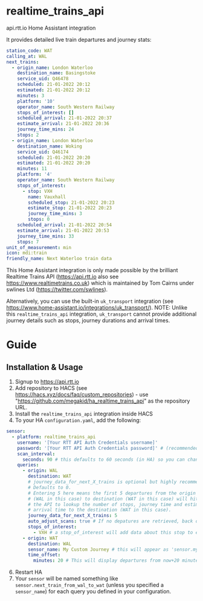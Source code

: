 # realtime_trains_api
api.rtt.io Home Assistant integration

It provides detailed live train departures and journey stats:

```yaml
station_code: WAT
calling_at: WAL
next_trains:
  - origin_name: London Waterloo
    destination_name: Basingstoke
    service_uid: Q46478
    scheduled: 21-01-2022 20:12
    estimated: 21-01-2022 20:12
    minutes: 3
    platform: '10'
    operator_name: South Western Railway
    stops_of_interest: []
    scheduled_arrival: 21-01-2022 20:37
    estimate_arrival: 21-01-2022 20:36
    journey_time_mins: 24
    stops: 2
  - origin_name: London Waterloo
    destination_name: Woking
    service_uid: Q46174
    scheduled: 21-01-2022 20:20
    estimated: 21-01-2022 20:20
    minutes: 11
    platform: '4'
    operator_name: South Western Railway
    stops_of_interest:
      - stop: VXH
        name: Vauxhall
        scheduled_stop: 21-01-2022 20:23
        estimate_stop: 21-01-2022 20:23
        journey_time_mins: 3
        stops: 0
    scheduled_arrival: 21-01-2022 20:54
    estimate_arrival: 21-01-2022 20:53
    journey_time_mins: 33
    stops: 7
unit_of_measurement: min
icon: mdi:train
friendly_name: Next Waterloo train data
```

This Home Assistant integration is only made possible by the brilliant Realtime Trains API (https://api.rtt.io also see https://www.realtimetrains.co.uk) which is maintained by Tom Cairns under swlines Ltd (https://twitter.com/swlines).

Alternatively, you can use the built-in `uk_transport` integration (see https://www.home-assistant.io/integrations/uk_transport/).  NOTE: Unlike this `realtime_trains_api` integration, `uk_transport` cannot provide additional journey details such as stops, journey durations and arrival times.

# Guide

## Installation & Usage

1. Signup to https://api.rtt.io
2. Add repository to HACS (see https://hacs.xyz/docs/faq/custom_repositories) - use "https://github.com/megakid/ha_realtime_trains_api" as the repository URL.
3. Install the `realtime_trains_api` integration inside HACS
5. To your HA `configuration.yaml`, add the following:
```yaml
sensor:
  - platform: realtime_trains_api
    username: '[Your RTT API Auth Credentials username]'
    password: '[Your RTT API Auth Credentials password]' # (recommended to use '!secret my_rtt_password' and add to secrets.yaml)
    scan_interval:
      seconds: 90 # this defaults to 60 seconds (in HA) so you can change this.  Dont set it too frequent or you might get blocked for abuse of the RTT API.
    queries:
      - origin: WAL
        destination: WAT
        # journey_data_for_next_X_trains is optional but highly recommended, 
        # Defaults to 0. 
        # Entering 5 here means the first 5 departures from the origin 
        # (WAL in this case) to destination (WAT in this case) will hit 
        # the API to lookup the number of stops, journey time and estimated
        # arrival time to the destination (WAT in this case).
        journey_data_for_next_X_trains: 5 
        auto_adjust_scans: true # If no depatures are retrieved, back off polling interval to 30 mins (until there are some trains)
        stops_of_interest:
          - VXH # a stop_of_interest will add data about this stop to each train's data (only if journey_data is gathered for that journey).  Means you can add more context to the train journey (e.g. my commute can start at two stops for some trains, only one for others meaning it might change my choice of train if I can get on at VXH instead of WAT)
      - origin: WAT
        destination: WAL
        sensor_name: My Custom Journey # this will appear as 'sensor.my_custom_journey'
        time_offset:
          minutes: 20 # This will display departures from now+20 minutes - useful if the station is 20 minutes travel/walk away.
```
6. Restart HA
7. Your `sensor` will be named something like `sensor.next_train_from_wal_to_wat` (unless you specified a `sensor_name`) for each query you defined in your configuration.